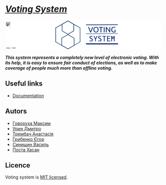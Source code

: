# ***[Voting System](https://maksgovor.github.io/CSS-HTML-Learning/)***

 ![Logo](https://raw.githubusercontent.com/MaksGovor/Images/master/Voting-system/LabelVoting_new.png)
 
  ***This system represents a completely new level of electronic voting. With its help, it is easy to ensure fair conduct of elections, as well as to make coverage of people much more than offline voting.***

## **Useful links**
 * [Documentation](https://github.com/Scopics/Voting-system/tree/master/documentation)

## **Autors**

 * [Говоруха Максим](https://github.com/MaksGovor)
 * [Урин Дмитро](https://github.com/tedi4t)
 * [Трембач Анастасія](https://github.com/Anastasia-Tre)
 * [Грибенко Єгор](https://github.com/YAGoOaR)
 * [Синишин Василь](https://github.com/Volitair)
 * [Поста Хасан](https://github.com/hasanposta)

## **Licence**

Voting system is [MIT licensed](https://github.com/Scopics/Voting-system/blob/master/LICENSE).
